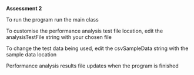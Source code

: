 **Assessment 2**

To run the program run the main class

To customise the performance analysis test file location, edit the analysisTestFile string with your chosen file

To change the test data being used, edit the csvSampleData string with the sample data location

Performance analysis results file updates when the program is finished